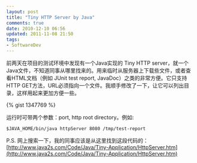 ```yaml
---
layout: post
title: "Tiny HTTP Server by Java"
comments: true
date: 2010-12-10 06:56
updated: 2011-11-08 21:50
tags:
- SoftwareDev
---
```

前两天在项目的测试环境中发现有一个Java实现的 Tiny HTTP server，就一个Java文件，不知道同事从哪里找来的。用来临时从服务器上下载些文件，或者查看HTML文档（例如 JUnit test report, JavaDoc）之类的非常方便。它只支持HTTP GET方法，URL必须指向一个文件。我顺手修改了一下，让它可以列出目录，这样用起来更加方便一些。

{% gist 1347769 %}

运行时可带两个参数：port, http root directory。例如:
    
    
    $JAVA_HOME/bin/java httpServer 8080 /tmp/test-report
    

P.S. 网上搜索一下，我的同事应该是从这里找到这段代码的：[http://www.java2s.com/Code/Java/Tiny-Application/HttpServer.htm](http://www.java2s.com/Code/Java/Tiny-Application/HttpServer.htm)
